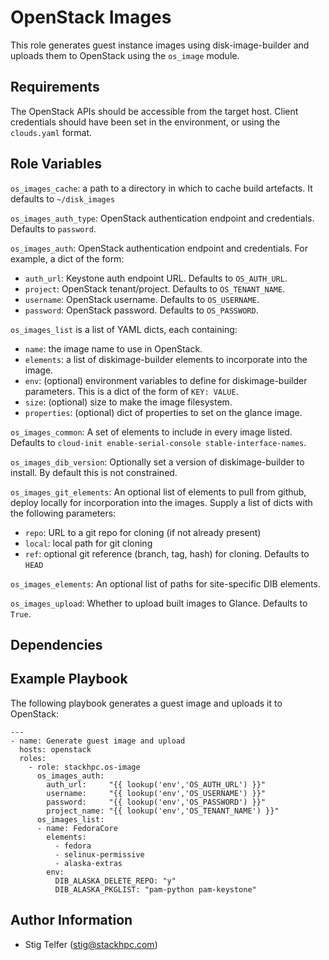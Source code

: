 OpenStack Images
================

This role generates guest instance images using disk-image-builder
and uploads them to OpenStack using the `os_image` module.

Requirements
------------

The OpenStack APIs should be accessible from the target host.
Client credentials should have been set in the environment, or
using the `clouds.yaml` format.

Role Variables
--------------

`os_images_cache`: a path to a directory in which to cache build artefacts.
It defaults to `~/disk_images`

`os_images_auth_type`: OpenStack authentication endpoint and credentials.
Defaults to `password`.

`os_images_auth`: OpenStack authentication endpoint and credentials.  For example, a dict of the form:
* `auth_url`: Keystone auth endpoint URL.  Defaults to `OS_AUTH_URL`.
* `project`: OpenStack tenant/project.  Defaults to `OS_TENANT_NAME`.
* `username`: OpenStack username.  Defaults to `OS_USERNAME`.
* `password`: OpenStack password.  Defaults to `OS_PASSWORD`.

`os_images_list` is a list of YAML dicts, each containing:
* `name`: the image name to use in OpenStack.
* `elements`: a list of diskimage-builder elements to incorporate into the image.
* `env`: (optional) environment variables to define for diskimage-builder parameters.
  This is a dict of the form of `KEY: VALUE`.
* `size`: (optional) size to make the image filesystem.
* `properties`: (optional) dict of properties to set on the glance image.

`os_images_common`: A set of elements to include in every image listed.
Defaults to `cloud-init enable-serial-console stable-interface-names`.

`os_images_dib_version`: Optionally set a version of diskimage-builder to install.
By default this is not constrained.

`os_images_git_elements`: An optional list of elements to pull from github, deploy
locally for incorporation into the images.  Supply a list of dicts with the
following parameters:
* `repo`: URL to a git repo for cloning (if not already present)
* `local`: local path for git cloning
* `ref`: optional git reference (branch, tag, hash) for cloning.  Defaults to `HEAD`

`os_images_elements`: An optional list of paths for site-specific DIB elements.

`os_images_upload`: Whether to upload built images to Glance. Defaults to `True`.

Dependencies
------------

Example Playbook
----------------

The following playbook generates a guest image and uploads it to OpenStack:

    ---
    - name: Generate guest image and upload
      hosts: openstack
      roles:
        - role: stackhpc.os-image
          os_images_auth:
            auth_url:     "{{ lookup('env','OS_AUTH_URL') }}"
            username:     "{{ lookup('env','OS_USERNAME') }}"
            password:     "{{ lookup('env','OS_PASSWORD') }}"
            project_name: "{{ lookup('env','OS_TENANT_NAME') }}"
          os_images_list:
          - name: FedoraCore
            elements:
              - fedora
              - selinux-permissive
              - alaska-extras
            env:
              DIB_ALASKA_DELETE_REPO: "y"
              DIB_ALASKA_PKGLIST: "pam-python pam-keystone"

Author Information
------------------

- Stig Telfer (<stig@stackhpc.com>)
